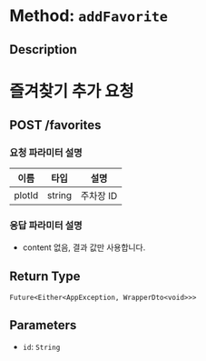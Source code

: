 # Method: `addFavorite`

## Description

# 즐겨찾기 추가 요청

 ## POST /favorites

 ### 요청 파라미터 설명

  |이름|타입|설명|
  |-|-|-|
  |plotId|string|주차장 ID|

 ### 응답 파라미터 설명

 - content 없음, 결과 값만 사용합니다.

## Return Type
`Future<Either<AppException, WrapperDto<void>>>`

## Parameters

- `id`: `String`
